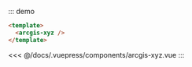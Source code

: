 ::: demo
``` html
<template>
  <arcgis-xyz />
</template>
```
<<< @/docs/.vuepress/components/arcgis-xyz.vue
:::